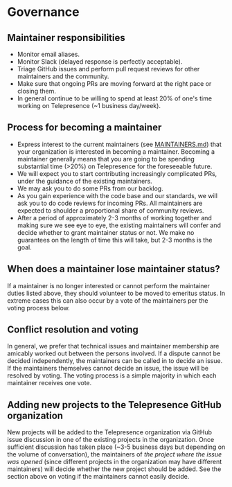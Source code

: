 # Governance

## Maintainer responsibilities

* Monitor email aliases.
* Monitor Slack (delayed response is perfectly acceptable).
* Triage GitHub issues and perform pull request reviews for other maintainers and the community.
* Make sure that ongoing PRs are moving forward at the right pace or closing them.
* In general continue to be willing to spend at least 20% of one's time working on Telepresence (~1 business day/week).

## Process for becoming a maintainer

* Express interest to the current maintainers (see [MAINTAINERS.md](MAINTAINERS.md)) that your organization is interested in becoming a maintainer. Becoming a maintainer generally means that you are going to be spending substantial time (>20%) on Telepresence for the foreseeable future.
* We will expect you to start contributing increasingly complicated PRs, under the guidance of the existing maintainers.
* We may ask you to do some PRs from our backlog.
* As you gain experience with the code base and our standards, we will ask you to do code reviews for incoming PRs. All maintainers are expected to shoulder a proportional share of community reviews.
* After a period of approximately 2-3 months of working together and making sure we see eye to eye, the existing maintainers will confer and decide whether to grant maintainer status or not. We make no guarantees on the length of time this will take, but 2-3 months is the goal.

## When does a maintainer lose maintainer status?

If a maintainer is no longer interested or cannot perform the maintainer duties listed above, they should volunteer to be moved to emeritus status. In extreme cases this can also occur by a vote of the maintainers per the voting process below.

## Conflict resolution and voting

In general, we prefer that technical issues and maintainer membership are amicably worked out between the persons involved. If a dispute cannot be decided independently, the maintainers can be called in to decide an issue. If the maintainers themselves cannot decide an issue, the issue will be resolved by voting. The voting process is a simple majority in which each maintainer receives one vote.

## Adding new projects to the Telepresence GitHub organization

New projects will be added to the Telepresence organization via GitHub issue discussion in one of the existing projects in the organization. Once sufficient discussion has taken place (~3-5 business days but depending on the volume of conversation), the maintainers of *the project where the issue was opened* (since different projects in the organization may have different maintainers) will decide whether the new project should be added. See the section above on voting if the maintainers cannot easily decide.
